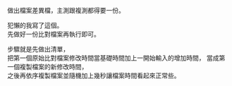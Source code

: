 做出檔案差異檔，主測跟複測都得要一份。 

犯懶的我寫了這個。   
先做好一份比對檔案再執行即可。  

步驟就是先做出清單，  
把第一個原始比對檔案修改時間當基礎時間加上一開始輸入的增加時間，
當成第一個複製檔案的新修改時間，    
之後再依序複製檔案並隨機加上幾秒讓檔案時間看起來正常些。
